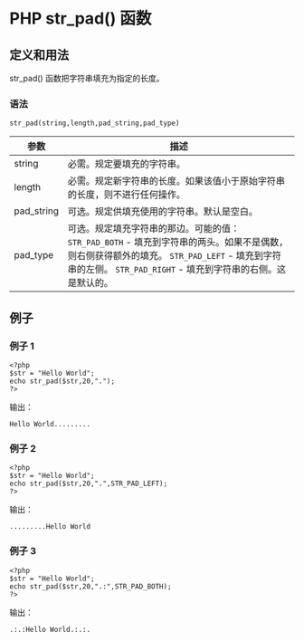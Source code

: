 # PHP str_pad() 函数



## 定义和用法

str_pad() 函数把字符串填充为指定的长度。

### 语法

```
str_pad(string,length,pad_string,pad_type)
```

| 参数 | 描述 |
| --- | --- |
| string | 必需。规定要填充的字符串。 |
| length | 必需。规定新字符串的长度。如果该值小于原始字符串的长度，则不进行任何操作。 |
| pad_string | 可选。规定供填充使用的字符串。默认是空白。 |
| pad_type | 可选。规定填充字符串的那边。可能的值：   `STR_PAD_BOTH` - 填充到字符串的两头。如果不是偶数，则右侧获得额外的填充。   `STR_PAD_LEFT` - 填充到字符串的左侧。   `STR_PAD_RIGHT` - 填充到字符串的右侧。这是默认的。 |

## 例子

### 例子 1

```
<?php
$str = "Hello World";
echo str_pad($str,20,".");
?>
```

输出：

```
Hello World.........
```

### 例子 2

```
<?php
$str = "Hello World";
echo str_pad($str,20,".",STR_PAD_LEFT);
?>
```

输出：

```
.........Hello World
```

### 例子 3

```
<?php
$str = "Hello World";
echo str_pad($str,20,".:",STR_PAD_BOTH);
?>
```

输出：

```
.:.:Hello World.:.:.
```
